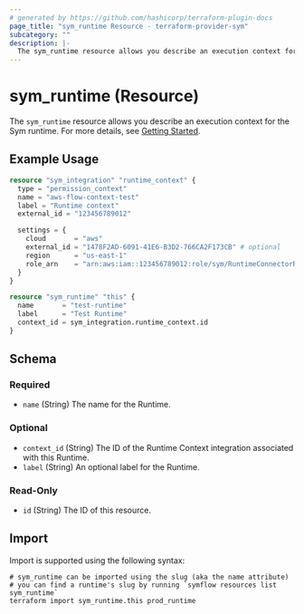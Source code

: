 ```yaml
---
# generated by https://github.com/hashicorp/terraform-plugin-docs
page_title: "sym_runtime Resource - terraform-provider-sym"
subcategory: ""
description: |-
  The sym_runtime resource allows you describe an execution context for the Sym runtime. For more details, see Getting Started https://docs.symops.com/docs/deploy-sym-platform.
---
```


# sym_runtime (Resource)

The `sym_runtime` resource allows you describe an execution context for the Sym runtime. For more details, see [Getting Started](https://docs.symops.com/docs/deploy-sym-platform).

## Example Usage

```terraform
resource "sym_integration" "runtime_context" {
  type = "permission_context"
  name = "aws-flow-context-test"
  label = "Runtime context"
  external_id = "123456789012"

  settings = {
    cloud       = "aws"
    external_id = "1478F2AD-6091-41E6-B3D2-766CA2F173CB" # optional
    region      = "us-east-1"
    role_arn    = "arn:aws:iam::123456789012:role/sym/RuntimeConnectorRole"
  }
}

resource "sym_runtime" "this" {
  name       = "test-runtime"
  label      = "Test Runtime"
  context_id = sym_integration.runtime_context.id
}
```

<!-- schema generated by tfplugindocs -->
## Schema

### Required

- `name` (String) The name for the Runtime.

### Optional

- `context_id` (String) The ID of the Runtime Context integration associated with this Runtime.
- `label` (String) An optional label for the Runtime.

### Read-Only

- `id` (String) The ID of this resource.

## Import

Import is supported using the following syntax:

```shell
# sym_runtime can be imported using the slug (aka the name attribute)
# you can find a runtime's slug by running `symflow resources list sym_runtime`
terraform import sym_runtime.this prod_runtime
```
